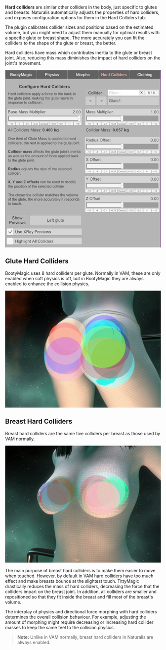 **Hard colliders** are similar other colliders in the body, just specific to glutes and breasts. Naturalis automatically adjusts the properties of hard colliders, and exposes configuration options for them in the Hard Colliders tab.

The plugin calibrates collider sizes and positions based on the estimated volume, but you might need to adjust them manually for optimal results with a specific glute or breast shape. The more accurately you can fit the colliders to the shape of the glute or breast, the better.

Hard colliders have mass which contributes inertia to the glute or breast joint. Also, reducing this mass diminishes the impact of hard colliders on the joint's movement.

![1_1_hard_colliders_ui.jpg](/assets/screens/naturalis/1_1_hard_colliders_ui.jpg)

## Glute Hard Colliders

BootyMagic uses 8 hard colliders per glute. Normally in VAM, these are only enabled when soft physics is off, but in BootyMagic they are always enabled to enhance the collision physics.

![1_0_glute_hard_colliders.jpg](/assets/screens/naturalis/1_0_glute_hard_colliders.jpg)

## Breast Hard Colliders

Breast hard colliders are the same five colliders per breast as those used by VAM normally.

![1_0_glute_hard_colliders.jpg](/assets/screens/naturalis/1_0_breast_hard_colliders.jpg)

The main purpose of breast hard colliders is to make them easier to move when touched. However, by default in VAM  hard colliders have too much effect and make breasts bounce at the slightest touch. TittyMagic drastically reduces the mass of hard colliders, decreasing the force that the colliders impart on the breast joint. In addition, all colliders are smaller and repositioned so that they fit inside the breast and fill most of the breast's volume.

The interplay of physics and directional force morphing with hard colliders determines the overall collision behaviour. For example, adjusting the amount of morphing might require decreasing or increasing hard collider masses to keep the same feel to the collision physics.

> **Note:** Unlike in VAM normally, breast hard colliders in Naturalis are always enabled.
